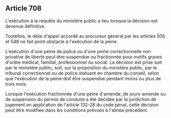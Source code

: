 Article 708
----
L'exécution à la requête du ministère public a lieu lorsque la décision est
devenue définitive.

Toutefois, le délai d'appel accordé au procureur général par les articles 505 et
548 ne fait point obstacle à l'exécution de la peine.

L'exécution d'une peine de police ou d'une peine correctionnelle non privative
de liberté peut être suspendue ou fractionnée pour motifs graves d'ordre
médical, familial, professionnel ou social. La décision est prise soit par le
ministère public, soit, sur la proposition du ministère public, par le tribunal
correctionnel ou de police statuant en chambre du conseil, selon que l'exécution
de la peine doit être suspendue pendant moins ou plus de trois mois.

Lorsque l'exécution fractionnée d'une peine d'amende, de jours-amende ou de
suspension du permis de conduire a été décidée par la juridiction de jugement en
application de l'article 132-28 du code pénal, cette décision peut être modifiée
dans les conditions prévues à l'alinéa précédent.
